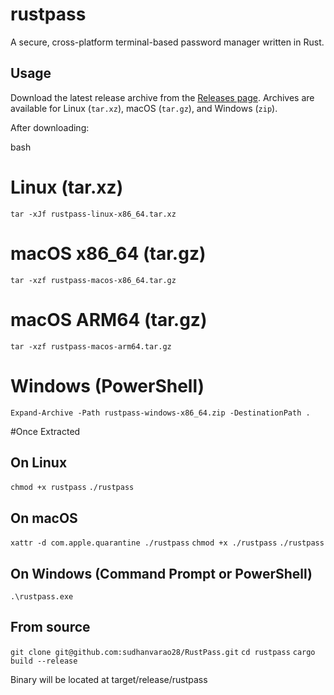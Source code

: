# rustpass

A secure, cross-platform terminal-based password manager written in Rust.

## Usage

Download the latest release archive from the [Releases page](https://github.com/YOUR_USERNAME/rustpass/releases). Archives are available for Linux (`tar.xz`), macOS (`tar.gz`), and Windows (`zip`).

After downloading:

bash
# Linux (tar.xz)
``` tar -xJf rustpass-linux-x86_64.tar.xz ```

# macOS x86_64 (tar.gz)
```tar -xzf rustpass-macos-x86_64.tar.gz```

# macOS ARM64 (tar.gz)
```tar -xzf rustpass-macos-arm64.tar.gz```

# Windows (PowerShell)
```Expand-Archive -Path rustpass-windows-x86_64.zip -DestinationPath .```


#Once Extracted

## On Linux
```chmod +x rustpass```
```./rustpass```

## On macOS
```xattr -d com.apple.quarantine ./rustpass```
```chmod +x ./rustpass```
```./rustpass```

## On Windows (Command Prompt or PowerShell)
```.\rustpass.exe```


## From source
```git clone git@github.com:sudhanvarao28/RustPass.git```
```cd rustpass```
```cargo build --release```

Binary will be located at target/release/rustpass

